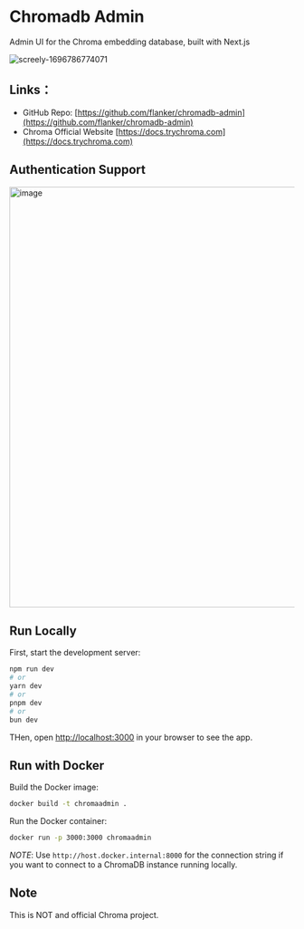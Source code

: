 # Chromadb Admin

Admin UI for the Chroma embedding database, built with Next.js

![screely-1696786774071](https://github.com/flanker/chromadb-admin/assets/109811/6d4369d4-d10c-49f7-8342-89849f271dbe)

## Links：

* GitHub Repo: [https://github.com/flanker/chromadb-admin](https://github.com/flanker/chromadb-admin)
* Chroma Official Website [https://docs.trychroma.com](https://docs.trychroma.com)

## Authentication Support

<img width="743" alt="image" src="https://github.com/flanker/chromadb-admin/assets/109811/c15cab9a-db80-4e2f-b732-a3bd5ef557da">

## Run Locally

First, start the development server:

```bash
npm run dev
# or
yarn dev
# or
pnpm dev
# or
bun dev
```

THen, open [http://localhost:3000](http://localhost:3000) in your browser to see the app.

## Run with Docker

Build the Docker image:

```bash
docker build -t chromaadmin .
```

Run the Docker container:

```bash
docker run -p 3000:3000 chromaadmin
```

*NOTE*: Use `http://host.docker.internal:8000` for the connection string if you want to connect to a ChromaDB instance running locally.

## Note

This is NOT and official Chroma project.
